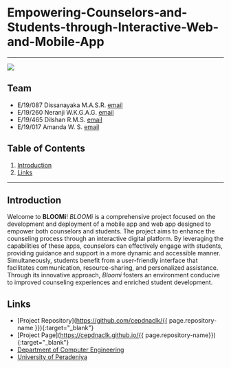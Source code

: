 

[comment]: # "This is the standard layout for the project, but you can clean this and use your own template"

# Empowering-Counselors-and-Students-through-Interactive-Web-and-Mobile-App

---

![](https://github.com/cepdnaclk/e19-co227-Empowering-Counselors-and-Students-through-Interactive-Web-and-Mobile-App/blob/main/docs/counselling.jpeg)


## Team
-  E/19/087 Dissanayaka M.A.S.R. [email](mailto:e19087@eng.pdn.ac.lk)
-  E/19/260 Neranji W.K.G.A.G. [email](mailto:e19260@eng.pdn.ac.lk)
-  E/19/465 Dilshan R.M.S. [email](mailto:e19465@eng.pdn.ac.lk)
-  E/19/017 Amanda W. S. [email](mailto:e19017@eng.pdn.ac.lk)

## Table of Contents
1. [Introduction](#introduction)
2. [Links](#links)

---

## Introduction

Welcome to **BLOOMi**! *BLOOMi* is a comprehensive project focused on the development and deployment of a mobile app and web app designed to empower both counselors and students. The project aims to enhance the counseling process through an interactive digital platform. By leveraging the capabilities of these apps, counselors can effectively engage with students, providing guidance and support in a more dynamic and accessible manner. Simultaneously, students benefit from a user-friendly interface that facilitates communication, resource-sharing, and personalized assistance. Through its innovative approach, *Bloomi* fosters an environment conducive to improved counseling experiences and enriched student development.


## Links

- [Project Repository](https://github.com/cepdnaclk/{{ page.repository-name }}){:target="_blank"}
- [Project Page](https://cepdnaclk.github.io/{{ page.repository-name}}){:target="_blank"}
- [Department of Computer Engineering](http://www.ce.pdn.ac.lk/)
- [University of Peradeniya](https://eng.pdn.ac.lk/)


[//]: # (Please refer this to learn more about Markdown syntax)
[//]: # (https://github.com/adam-p/markdown-here/wiki/Markdown-Cheatsheet)
